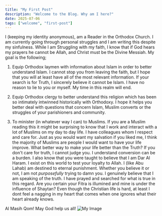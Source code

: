 ```yaml
---
title: "My First Post"
description: "Welcome to the Blog. Why am I here?"
date: 2025-07-06
tags: ["welcome", "first-post"]
---
```


I (keeping my identity anonymous), am a Reader in the Orthodox Church. I am currently going through personal struggles and I am writing this despite my sinfulness. While I am Struggling with my faith, I know that if God hears my prayers he cannot be Allah, and Christ must be the Divine Messiah. My goal is the following;

1. Equip Orthodox laymen with information about Islam in order to better understand Islam. I cannot stop you from leaving the faith, but I hope that you will at least have all of the most relevant information. If your search is for Truth, I sincerely believe it cannot be Islam. I have no reason to lie to you or myself. My time in this realm will end.

2. Equip Orthodox clergy to better understand this religion which has been so intimately intwinned historically with Orthodoxy. I hope it helps you better deal with questions that concern Islam, Muslim converts or the struggles of your parishioners and community.

3. To minister (in whatever way I can) to Muslims. If you are a Muslim reading this it might be surprising to know that I work and interact with a lot of Muslims on my day to day life. I have colleagues whom I respect and care for. Just as you would want my salvation if you liked me, I think the majority of Muslims are people I would want to have your life improve. What better way to make your life better than the Truth? If you don't care for truth, I cannot judge you. I understand conversion can be a burden. I also know that you were taught to believe that I am Dar Al Haram. I exist on this world to test your loyalty to Allah. I (like Abu Lahab) am destined to eternal punishment. Whether you believe it or not, I am not *purposefully* trying to damn you. I genuinely believe that I am speaking of the truth. I have prayed and searched for what is true in this regard. Are you certain your Fitra is illumined and mine is under the influence of Shaytan? Even though the Christian life is hard, at least I dont feel a nagging in my heart that comes when one ignores what their heart already knows.

Al Masih Qom! May God help us all!
![My Image](/images/Abouna.jpg)
